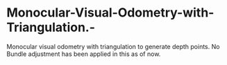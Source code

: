 # Monocular-Visual-Odometry-with-Triangulation.-
Monocular visual odometry with triangulation to generate depth points. No Bundle adjustment has been applied in this as of now. 
